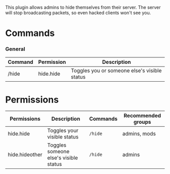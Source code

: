 This plugin allows admins to hide themselves from their server. The server will stop broadcasting packets, so even hacked clients won't see you.

# Commands

### General
| Command | Permission | Description |
| ------- | ---------- | ----------- |
|/hide | hide.hide | Toggles you or someone else's visible status|



# Permissions
| Permissions | Description | Commands | Recommended groups |
| ----------- | ----------- | -------- | ------------------ |
| hide.hide | Toggles your visible status | `/hide` | admins, mods |
| hide.hideother | Toggles someone else's visible status | `/hide` | admins |
